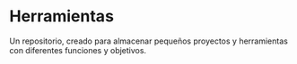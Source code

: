 # Herramientas
Un repositorio, creado para almacenar pequeños proyectos y herramientas con diferentes funciones y objetivos.
